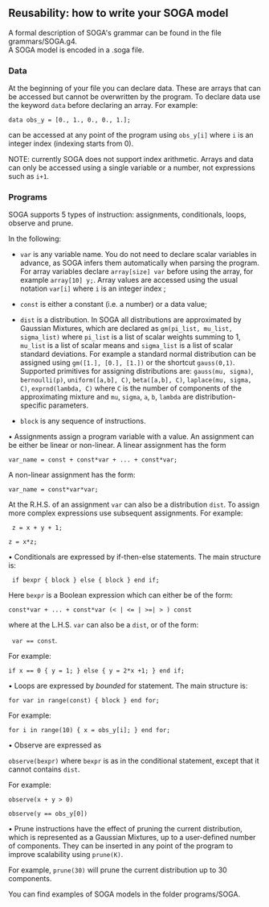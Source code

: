 
## Reusability: how to write your SOGA model
A formal description of SOGA's grammar can be found in the file grammars/SOGA.g4.  
A SOGA model is encoded in a .soga file.

### Data
At the beginning of your file you can declare data. These are arrays that can be accessed but cannot be overwritten by the program. To declare data use the keyword `data` before declaring an array. For example:

`data obs_y = [0., 1., 0., 0., 1.];`

can be accessed at any point of the program using `obs_y[i]` where `i` is an integer index (indexing starts from 0).

NOTE: currently SOGA does not support index arithmetic. Arrays and data can only be accessed using a single variable or a number, not expressions such as `i+1`.

### Programs

SOGA supports 5 types of instruction: assignments, conditionals, loops, observe and prune.

In the following:

- `var` is any variable name. You do not need to declare scalar variables in advance, as SOGA infers them automatically when parsing the program. For array variables declare `array[size] var` before using the array, for example `array[10] y;`. Array values are accessed using the usual notation `var[i]` where `i` is an integer index ;

- `const` is either a constant (i.e. a number) or a data value;

- `dist` is a distribution. In SOGA all distributions are approximated by Gaussian Mixtures, which are declared as `gm(pi_list, mu_list, sigma_list)` where `pi_list` is a list of scalar weights summing to 1, `mu_list` is a list of scalar means and `sigma_list` is a list of scalar standard deviations. For example a standard normal distribution can be assigned using `gm([1.], [0.], [1.])` or the shortcut `gauss(0,1)`. Supported primitives for assigning distributions are: `gauss(mu, sigma)`, `bernoulli(p)`, `uniform([a,b], C)`, `beta([a,b], C)`, `laplace(mu, sigma, C)`, `exprnd(lambda, C)` where `C` is the number of components of the approximating mixture and `mu`, `sigma`, `a`, `b`, `lambda` are distribution-specific parameters. 

- `block` is any sequence of instructions.

$\bullet$ Assignments assign a program variable with a value. An assignment can be either be linear or non-linear. A linear assignment has the form

`var_name = const + const*var + ... + const*var;`

  

A non-linear assignment has the form:

` var_name = const*var*var; `

  

At the R.H.S. of an assignment `var` can also be a distribution `dist`. To assign more complex expressions use subsequent assignments. For example:

  

` z = x + y + 1;`

`z = x*z;`

  

$\bullet$ Conditionals are expressed by if-then-else statements. The main structure is:

` if bexpr { block } else { block } end if;`

  

Here `bexpr` is a Boolean expression which can either be of the form:

`const*var + ... + const*var (< | <= | >=| > ) const`

where at the L.H.S. `var` can also be a `dist`, or of the form:

` var == const`.

  

For example:

`if x == 0 { y = 1; } else { y = 2*x +1; } end if;`

  

$\bullet$ Loops are expressed by *bounded* for statement. The main structure is:

`for var in range(const) { block } end for;`

  

For example:

`for i in range(10) { x = obs_y[i]; } end for;`

  

$\bullet$ Observe are expressed as

`observe(bexpr)` where `bexpr` is as in the conditional statement, except that it cannot contains `dist`.

  

For example:

`observe(x + y > 0)`

`observe(y == obs_y[0])`

  

$\bullet$ Prune instructions have the effect of pruning the current distribution, which is represented as a Gaussian Mixtures, up to a user-defined number of components. They can be inserted in any point of the program to improve scalability using `prune(K)`.

For example, `prune(30)` will prune the current distribution up to 30 components.

  

You can find examples of SOGA models in the folder programs/SOGA.